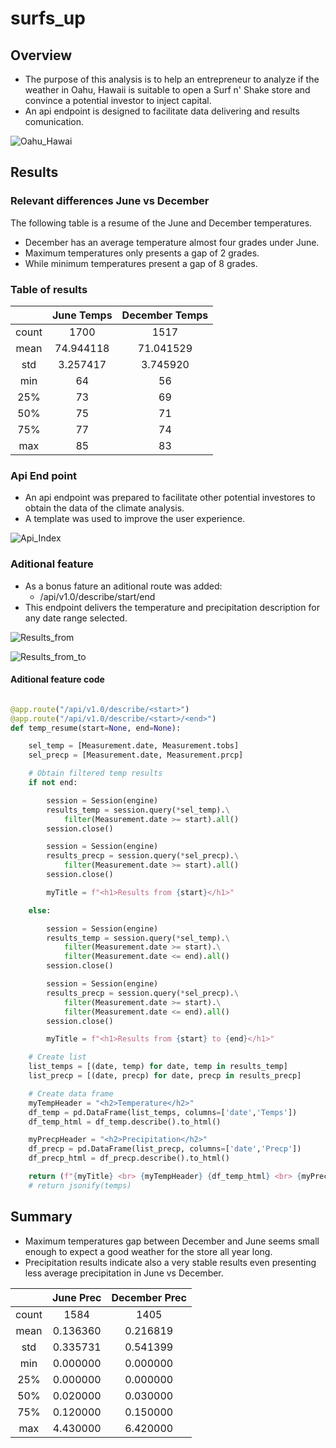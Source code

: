 # surfs_up

## Overview

- The purpose of this analysis is to help an entrepreneur to analyze if the weather in Oahu, Hawaii is suitable to open a Surf n' Shake store and convince a potential investor to inject capital.
- An api endpoint is designed to facilitate data delivering and results comunication.


![Oahu_Hawai](Resources/Oahu_Hawai.png)

## Results

### Relevant differences June vs December

The following table is a resume of the June and December temperatures.

- December has an average temperature almost four grades under June.
- Maximum temperatures only presents a gap of 2 grades.
- While minimum temperatures present a gap of 8 grades.

### Table of results

| |June Temps | December Temps |
|:---:|:---:|:---:|
| count | 1700 | 1517 |
| mean | 74.944118 | 71.041529 |
| std | 3.257417 | 3.745920 |
| min | 64 | 56 |
| 25% | 73 | 69 |
| 50% | 75 | 71 |
| 75% | 77 | 74 |
| max | 85 | 83 |

### Api End point

- An api endpoint was prepared to facilitate other potential investores to obtain the data of the climate analysis.
- A template was used to improve the user experience.

![Api_Index](Resources/Api_Index.png)

### Aditional feature

- As a bonus fature an aditional route was added:
  - /api/v1.0/describe/start/end
- This endpoint delivers the temperature and precipitation description for any date range selected.

![Results_from](Resources/Results_from.png)

![Results_from_to](Resources/Results_from_to.png)

#### Aditional feature code

```Python

@app.route("/api/v1.0/describe/<start>")
@app.route("/api/v1.0/describe/<start>/<end>")
def temp_resume(start=None, end=None):

    sel_temp = [Measurement.date, Measurement.tobs]
    sel_precp = [Measurement.date, Measurement.prcp]

    # Obtain filtered temp results
    if not end:

        session = Session(engine)
        results_temp = session.query(*sel_temp).\
            filter(Measurement.date >= start).all()
        session.close()

        session = Session(engine)
        results_precp = session.query(*sel_precp).\
            filter(Measurement.date >= start).all()
        session.close()

        myTitle = f"<h1>Results from {start}</h1>"

    else:

        session = Session(engine)
        results_temp = session.query(*sel_temp).\
            filter(Measurement.date >= start).\
            filter(Measurement.date <= end).all()
        session.close()

        session = Session(engine)
        results_precp = session.query(*sel_precp).\
            filter(Measurement.date >= start).\
            filter(Measurement.date <= end).all()
        session.close()

        myTitle = f"<h1>Results from {start} to {end}</h1>"

    # Create list
    list_temps = [(date, temp) for date, temp in results_temp]
    list_precp = [(date, precp) for date, precp in results_precp]

    # Create data frame
    myTempHeader = "<h2>Temperature</h2>"
    df_temp = pd.DataFrame(list_temps, columns=['date','Temps'])
    df_temp_html = df_temp.describe().to_html()

    myPrecpHeader = "<h2>Precipitation</h2>"
    df_precp = pd.DataFrame(list_precp, columns=['date','Precp'])
    df_precp_html = df_precp.describe().to_html()

    return (f"{myTitle} <br> {myTempHeader} {df_temp_html} <br> {myPrecpHeader} {df_precp_html}")
    # return jsonify(temps)

```

## Summary

- Maximum temperatures gap between December and June seems small enough to expect a good weather for the store all year long.
- Precipitation results indicate also a very stable results even presenting less average precipitation in June vs December.

| |June Prec | December Prec |
|:---:|:---:|:---:|
| count | 1584 | 1405 |
| mean | 0.136360 | 0.216819 |
| std | 0.335731 | 0.541399 |
| min | 0.000000 | 0.000000 |
| 25% | 0.000000 | 0.000000 |
| 50% | 0.020000 | 0.030000 |
| 75% | 0.120000 | 0.150000 |
| max | 4.430000 | 6.420000 |

